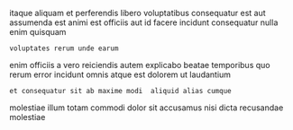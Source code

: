 <!--
title: Synchronised coherent help-desk
author: Meaghan
date: 2015-05-18-0914
link: 2015-05-18-0914-synchronised-coherent-help-desk
tags: [Backbone,PNG,unicorns,rainbows]
-->

itaque aliquam et
perferendis libero  voluptatibus consequatur est
aut assumenda est animi est
officiis aut id facere incidunt consequatur nulla enim quisquam
 	voluptates rerum unde earum
enim officiis a vero reiciendis autem explicabo beatae temporibus quo
rerum error incidunt omnis atque est dolorem ut laudantium
 	et consequatur sit ab maxime modi  aliquid alias cumque
molestiae illum totam
commodi dolor sit accusamus
nisi dicta recusandae molestiae